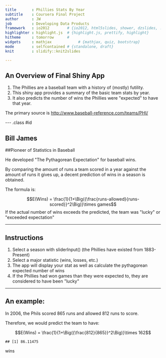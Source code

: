 ```yaml
---
title       : Phillies Stats By Year
subtitle    : Coursera Final Project
author      : JW  
job         : Developing Data Products
framework   : io2012        # {io2012, html5slides, shower, dzslides, ...}
highlighter : highlight.js  # {highlight.js, prettify, highlight}
hitheme     : tomorrow      # 
widgets     : mathjax            # {mathjax, quiz, bootstrap}
mode        : selfcontained # {standalone, draft}
knit        : slidify::knit2slides

---
```


## An Overview of Final Shiny App

1.  The Phillies are a baseball team with a history of (mostly) futility.
2.  This shiny app provides a summary of the basic team stats by year.
3.  It also predicts the number of wins the Phillies were "expected" to have that year.


The primary source is http://www.baseball-reference.com/teams/PHI/

--- .class #id 

## Bill James
##Pioneer of Statistics in Baseball

He developed "The Pythagorean Expectation" for baseball wins.

By comparing the amount of runs a team scored in a year against the amount of runs it gives up,
a decent prediction of wins in a season is obtained.  

The formula is:

$$E(Wins) = \frac{1}{1+\Big({\frac{runs-allowed}{runs-scored}}^2\Big)}\times games$$
If the actual number of wins exceeds the predicted, the team was "lucky" or "exceeded expectation"

---

## Instructions

1.  Select a season with sliderInput() (the Phillies have existed from 1883-Present)
2.  Select a major statistic (wins, losses, etc.)
3.  The app will display your stat as well as calculate the pythagorean expected number of wins
4.  If the Phillies had won games than they were expected to, they are considered to have been "lucky"

---

## An example:

In 2006, the Phils scored 865 runs and allowed 812 runs to score.

Therefore, we would predict the team to have: 

$$E(Wins) = \frac{1}{1+\Big({\frac{812}{865}}^2\Big)}\times 162$$


```
## [1] 86.11475
```
wins

